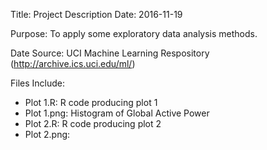 Title: Project Description
Date: 2016-11-19

Purpose: To apply some exploratory data analysis methods.

Date Source: UCI Machine Learning Respository (http://archive.ics.uci.edu/ml/)

Files Include:
- Plot 1.R: R code producing plot 1
- Plot 1.png: Histogram of Global Active Power
- Plot 2.R: R code producing plot 2
- Plot 2.png: 
